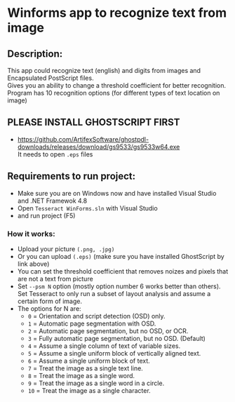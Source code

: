 # Winforms app to recognize text from image
## Description:
This app could recognize text (english) and digits from images and Encapsulated PostScript files.  
Gives you an ability to change a threshold coefficient for better recognition.  
Program has 10 recognition options (for different types of text location on image)
## PLEASE INSTALL GHOSTSCRIPT FIRST
- https://github.com/ArtifexSoftware/ghostpdl-downloads/releases/download/gs9533/gs9533w64.exe  
It needs to open ```.eps``` files
## Requirements to run project:
- Make sure you are on Windows now and have installed Visual Studio and .NET Framewok 4.8
- Open ```Tesseract WinForms.sln``` with Visual Studio
- and run project (F5)
### How it works:
- Upload your picture ```(.png, .jpg)```
- Or you can upload ```(.eps)``` (make sure you have installed GhostScript by link above)
- You can set the threshold coefficient that removes noizes and pixels that are not a text from picture
- Set ```--psm N``` option (mostly option number 6 works better than others). Set Tesseract to only run a subset of layout analysis and assume a certain form of image. 
- The options for N are:
  - ```0``` = Orientation and script detection (OSD) only.
  - ```1``` = Automatic page segmentation with OSD.
  - ```2``` = Automatic page segmentation, but no OSD, or OCR.
  - ```3``` = Fully automatic page segmentation, but no OSD. (Default)
  - ```4``` = Assume a single column of text of variable sizes.
  - ```5``` = Assume a single uniform block of vertically aligned text.
  - ```6``` = Assume a single uniform block of text.
  - ```7``` = Treat the image as a single text line.
  - ```8``` = Treat the image as a single word.
  - ```9``` = Treat the image as a single word in a circle.
  - ```10``` = Treat the image as a single character.
               

